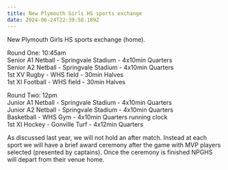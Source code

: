 ```yaml
---
title: New Plymouth Girls HS sports exchange
date: 2024-06-24T22:39:58.189Z
---
```

New Plymouth Girls HS sports exchange (home).  

Round One: 10:45am  
Senior A1 Netball - Springvale Stadium - 4x10min Quarters  
Senior A2 Netball - Springvale Stadium - 4x10min Quarters  
1st XV Rugby - WHS field - 30min Halves  
1st XI Football - WHS field - 30min Halves

Round Two: 12pm   
Junior A1 Netball - Springvale Stadium - 4x10min Quarters   
Junior A2 Netball - Springvale Stadium - 4x10min Quarters   
Basketball - WHS Gym - 4x10min Quarters running clock  
1st XI Hockey - Gonville Turf - 4x12min Quarters 

As discussed last year, we will not hold an after match. Instead at each sport we will have a brief award ceremony after the game with MVP players selected (presented by captains). Once the ceremony is finished NPGHS will depart from their venue home.


